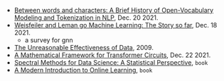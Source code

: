 
- [Between words and characters: A Brief History of Open-Vocabulary Modeling and Tokenization in NLP](https://arxiv.org/pdf/2112.10508.pdf), Dec. 20 2021.
- [Weisfeiler and Leman go Machine Learning: The Story so far](https://arxiv.org/abs/2112.09992), Dec. 18 2021.
  - a survey for gnn
- [The Unreasonable Effectiveness of Data](https://static.googleusercontent.com/media/research.google.com/en//pubs/archive/35179.pdf), 2009.
- [A Mathematical Framework for Transformer Circuits](https://transformer-circuits.pub/2021/framework/index.html), Dec. 22 2021.
- [Spectral Methods for Data Science: A Statistical Perspective](https://arxiv.org/pdf/2012.08496.pdf), `book`
- [A Modern Introduction to Online Learning](https://arxiv.org/pdf/1912.13213.pdf), `book`
